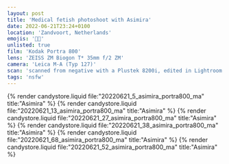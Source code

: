```yaml
---
layout: post
title: 'Medical fetish photoshoot with Asimira'
date: 2022-06-21T23:24+0100
location: 'Zandvoort, Netherlands'
emojis: '🔞💉'
unlisted: true
film: 'Kodak Portra 800'
lens: 'ZEISS ZM Biogon T* 35mm f/2 ZM'
camera: 'Leica M-A (Typ 127)'
scan: 'scanned from negative with a Plustek 8200i, edited in Lightroom'
tags: 'nsfw'
---
```


{% render candystore.liquid file:"20220621_5_asimira_portra800_ma" title:"Asimira" %}
{% render candystore.liquid file:"20220621_13_asimira_portra800_ma" title:"Asimira" %}
{% render candystore.liquid file:"20220621_27_asimira_portra800_ma" title:"Asimira" %}
{% render candystore.liquid file:"20220621_38_asimira_portra800_ma" title:"Asimira" %}
{% render candystore.liquid file:"20220621_68_asimira_portra800_ma" title:"Asimira" %}
{% render candystore.liquid file:"20220621_52_asimira_portra800_ma" title:"Asimira" %}